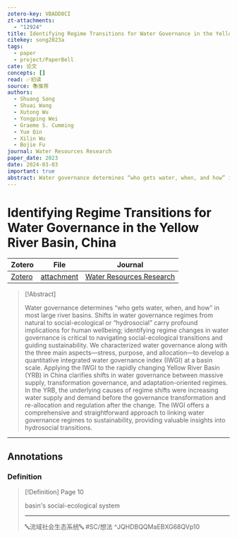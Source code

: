 ```yaml
---
zotero-key: VBADD8CI
zt-attachments:
  - "12924"
title: Identifying Regime Transitions for Water Governance in the Yellow River Basin, China
citekey: song2023a
tags:
  - paper
  - project/PaperBell
cate: 论文
concepts: []
read: ✅初读
source: 📚推荐
authors:
  - Shuang Song
  - Shuai Wang
  - Xutong Wu
  - Yongping Wei
  - Graeme S. Cumming
  - Yue Qin
  - Xilin Wu
  - Bojie Fu
journal: Water Resources Research
paper_date: 2023
date: 2024-03-03
important: true
abstract: Water governance determines “who gets water, when, and how” in most large river basins. Shifts in water governance regimes from natural to social-ecological or “hydrosocial” carry profound implications for human wellbeing; identifying regime changes in water governance is critical to navigating social-ecological transitions and guiding sustainability. We characterized water governance along with the three main aspects—stress, purpose, and allocation—to develop a quantitative integrated water governance index (IWGI) at a basin scale. Applying the IWGI to the rapidly changing Yellow River Basin (YRB) in China clarifies shifts in water governance between massive supply, transformation governance, and adaptation-oriented regimes. In the YRB, the underlying causes of regime shifts were increasing water supply and demand before the governance transformation and re-allocation and regulation after the change. The IWGI offers a comprehensive and straightforward approach to linking water governance regimes to sustainability, providing valuable insights into hydrosocial transitions.
---
```

# Identifying Regime Transitions for Water Governance in the Yellow River Basin, China

| Zotero | File | Journal |
| ---- | ---- | ---- |
| [Zotero](zotero://select/library/items/VBADD8CI) | [attachment](<file:///Users/songshgeo/Zotero/storage/EBXG68QV/Song%20%E7%AD%89%20-%202023%20-%20Identifying%20Regime%20Transitions%20for%20Water%20Governance%20in%20the%20Yellow%20River%20Basin,%20China.pdf>) | [Water Resources Research](https://onlinelibrary.wiley.com/doi/abs/10.1029/2022WR033819) |

> [!Abstract]
> 
> Water governance determines “who gets water, when, and how” in most large river basins. Shifts in water governance regimes from natural to social-ecological or “hydrosocial” carry profound implications for human wellbeing; identifying regime changes in water governance is critical to navigating social-ecological transitions and guiding sustainability. We characterized water governance along with the three main aspects—stress, purpose, and allocation—to develop a quantitative integrated water governance index (IWGI) at a basin scale. Applying the IWGI to the rapidly changing Yellow River Basin (YRB) in China clarifies shifts in water governance between massive supply, transformation governance, and adaptation-oriented regimes. In the YRB, the underlying causes of regime shifts were increasing water supply and demand before the governance transformation and re-allocation and regulation after the change. The IWGI offers a comprehensive and straightforward approach to linking water governance regimes to sustainability, providing valuable insights into hydrosocial transitions.

---
## Annotations



### Definition

> [!Definition] Page 10
> 
> basin's social-ecological system
> 
> ---
> 🔤流域社会生态系统🔤 #SC/想法
> ^JQHDBQQMaEBXG68QVp10


